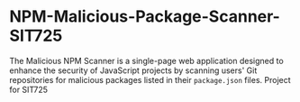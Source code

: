 # NPM-Malicious-Package-Scanner-SIT725
The Malicious NPM Scanner is a single-page web application designed to enhance the security of JavaScript projects by scanning users' Git repositories for malicious packages listed in their `package.json` files. Project for SIT725
